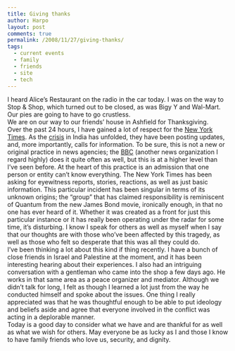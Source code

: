 ```yaml
---
title: Giving thanks
author: Harpo
layout: post
comments: true
permalink: /2008/11/27/giving-thanks/
tags:
  - current events
  - family
  - friends
  - site
  - tech
---
```

I heard Alice&#8217;s Restaurant on the radio in the car today. I was on the way to Stop & Shop, which turned out to be closed, as was Bigy Y and Wal-Mart. Our pies are going to have to go crustless.  
We are on our way to our friends&#8217; house in Ashfield for Thanksgiving.  
Over the past 24 hours, I have gained a lot of respect for the [New York Times][1]. As the <a href="http://www.google.com/news?ncl=1274759292&hl=en&topic=h" target="_blank">crisis</a> in India has unfolded, they have been posting updates, and, more importantly, calls for information. To be sure, this is not a new or original practice in news agencies; the <a href="http://bbc.com" target="_blank">BBC</a> (another news organization I regard highly) does it quite often as well, but this is at a higher level than I&#8217;ve seen before. At the heart of this practice is an admission that one person or entity can&#8217;t know everything. The New York Times has been asking for eyewitness reports, stories, reactions, as well as just basic information. This particular incident has been singular in terms of its unknown origins; the &#8220;group&#8221; that has claimed responsibility is reminiscent of Quantum from the new James Bond movie, ironically enough, in that no one has ever heard of it. Whether it was created as a front for just this particular instance or it has really been operating under the radar for some time, it&#8217;s disturbing. I know I speak for others as well as myself when I say that our thoughts are with those who&#8217;ve been affected by this tragedy, as well as those who felt so desperate that this was all they could do.  
I&#8217;ve been thinking a lot about this kind if thing recently. I have a bunch of close friends in Israel and Palestine at the moment, and it has been interesting hearing about their experiences. I also had an intriguing conversation with a gentleman who came into the shop a few days ago. He works in that same area as a peace organizer and mediator. Although we didn&#8217;t talk for long, I felt as though I learned a lot just from the way he conducted himself and spoke about the issues. One thing I really appreciated was that he was thoughtful enough to be able to put ideology and beliefs aside and agree that everyone involved in the conflict was acting in a deplorable manner.  
Today is a good day to consider what we have and are thankful for as well as what we wish for others. May everyone be as lucky as I and those I know to have family friends who love us, security, and dignity.

 [1]: http://www.nytimes.com